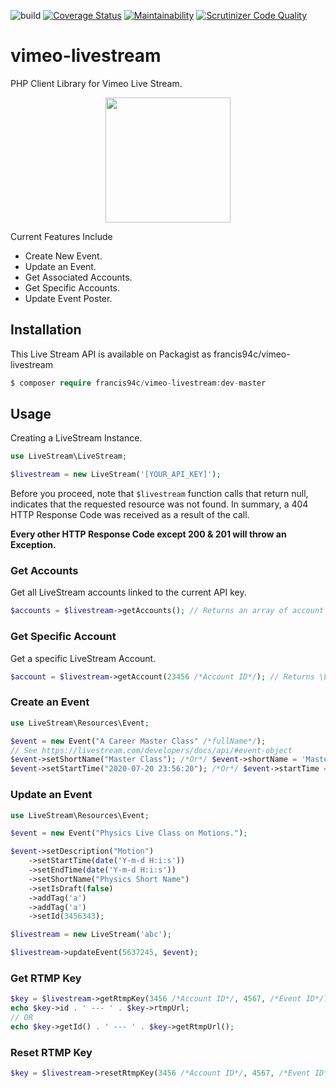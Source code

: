 ![build](https://github.com/francis94c/vimeo-livestream/workflows/build/badge.svg) [![Coverage Status](https://coveralls.io/repos/github/francis94c/vimeo-livestream/badge.svg?branch=master)](https://coveralls.io/github/francis94c/vimeo-livestream?branch=master) [![Maintainability](https://api.codeclimate.com/v1/badges/5f2940c68fd16c1812fc/maintainability)](https://codeclimate.com/github/francis94c/vimeo-livestream/maintainability) [![Scrutinizer Code Quality](https://scrutinizer-ci.com/g/francis94c/vimeo-livestream/badges/quality-score.png?b=master)](https://scrutinizer-ci.com/g/francis94c/vimeo-livestream/?branch=master)

# vimeo-livestream
PHP Client Library for Vimeo Live Stream.

<p style="text-align:center;"><img width="200" src="https://livestream.com/assets/images/shared/livestream_og_image.jpg"/></p>

Current Features Include
* Create New Event.
* Update an Event.
* Get Associated Accounts.
* Get Specific Accounts.
* Update Event Poster.

## Installation ##
This Live Stream API is available on Packagist as francis94c/vimeo-livestream

```php
$ composer require francis94c/vimeo-livestream:dev-master
```

## Usage ##
Creating a LiveStream Instance.

```php
use LiveStream\LiveStream;

$livestream = new LiveStream('[YOUR_API_KEY]');
```

Before you proceed, note that `$livestream` function calls that return null, indicates that the requested resource was not found. In summary, a 404 HTTP Response Code was received as a result of the call. 

__Every other HTTP Response Code except 200 & 201 will throw an Exception.__

### Get Accounts ###
Get all LiveStream accounts linked to the current API key.
```php
$accounts = $livestream->getAccounts(); // Returns an array of account resources.
```

### Get Specific Account ###
Get a specific LiveStream Account.
```php
$account = $livestream->getAccount(23456 /*Account ID*/); // Returns \LiveStream\Resources\Account.
```

### Create an Event ###
```php
use LiveStream\Resources\Event;

$event = new Event("A Career Master Class" /*fullName*/);
// See https://livestream.com/developers/docs/api/#event-object
$event->setShortName("Master Class"); /*Or*/ $event->shortName = 'Master Class';
$event->setStartTime("2020-07-20 23:56:20"); /*Or*/ $event->startTime = /*Time in ISO8601 date time format*/
```

### Update an Event ###
```php
use LiveStream\Resources\Event;

$event = new Event("Physics Live Class on Motions.");

$event->setDescription("Motion")
    ->setStartTime(date('Y-m-d H:i:s'))
    ->setEndTime(date('Y-m-d H:i:s'))
    ->setShortName("Physics Short Name")
    ->setIsDraft(false)
    ->addTag('a')
    ->addTag('a')
    ->setId(3456343);

$livestream = new LiveStream('abc');

$livestream->updateEvent(5637245, $event);
```

### Get RTMP Key ###
```php
$key = $livestream->getRtmpKey(3456 /*Account ID*/, 4567, /*Event ID*/); // Returns \LiveStream\Resources\RTMPKey.
echo $key->id . ' --- ' . $key->rtmpUrl;
// OR
echo $key->getId() . ' --- ' . $key->getRtmpUrl();
```

### Reset RTMP Key ###
```php
$key = $livestream->resetRtmpKey(3456 /*Account ID*/, 4567, /*Event ID*/);
```